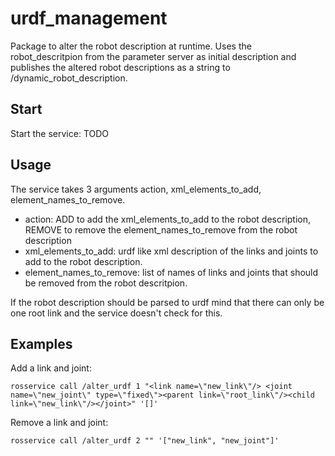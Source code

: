 urdf_management
================

Package to alter the robot description at runtime.
Uses the robot_descritpion from the parameter server as initial description and publishes the altered robot descriptions as a string to /dynamic_robot_description.

## Start
Start the service: TODO

## Usage
The service takes 3 arguments action, xml_elements_to_add, element_names_to_remove.
* action: ADD to add the xml_elements_to_add to the robot description, REMOVE to remove the element_names_to_remove from the robot description
* xml_elements_to_add: urdf like xml description of the links and joints to add to the robot description. 
* element_names_to_remove: list of names of links and joints that should be removed from the robot descritpion.

If the robot description should be parsed to urdf mind that there can only be one root link and the service doesn't check for this.

## Examples
Add a link and joint:
```
rosservice call /alter_urdf 1 "<link name=\"new_link\"/> <joint name=\"new_joint\" type=\"fixed\"><parent link=\"root_link\"/><child link=\"new_link\"/></joint>" '[]'
```

Remove a link and joint:
```
rosservice call /alter_urdf 2 "" '["new_link", "new_joint"]'
```
